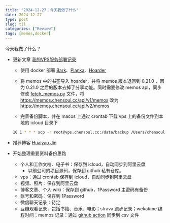 ```yaml
---
title: "2024-12-27｜今天我做了什么"
date: 2024-12-27
type: post
slug: til
categories: ["Review"]
tags: [memos,docker]
---
```


今天我做了什么？

- 更新文章 [我的VPS服务部署记录](/posts/2023/01/25/notes-about-deploy-services-in-vps/)
  - 使用 docker 部署 [Bark](https://github.com/Finb/Bark)、[Planka](https://github.com/plankanban/planka)、[Hoarder](https://github.com/hoarder-app/hoarder)
  - 将 memos 中的书签导入 hoarder，并将 memos 版本退回到 0.21.0 ，因为 0.21.0 之后的版本去掉了分享功能。同时需要修改 memos api，同步修改 [fetch_memos.py](https://github.com/chensoul/chensoul/blob/main/fetch_memos.py) 文件，将 https://memos.chensoul.cc/api/v1/memos 改为 https://memos.chensoul.cc/api/v2/memos
  
  - 完善备份脚本，并在 macos 上通过 crontab 下载 vps 上的备份文件到本地的 icloud 目录下
  
  ```bash
  10 1 * * * scp -r root@vps.chensoul.cc:/data/backup /Users/chensoul/Library/Mobile\ Documents/com\~apple\~CloudDocs/vps/
  ```
  
- 推荐博客 [Huaiyao Jin](https://www.jinhuaiyao.com/)

- 开始整理重要资料备份思路
  - 个人和工作文档、电子书：保存到 icloud，自动同步到阿里云盘
    - 以前公司的项目源码，保存到 github 私有仓库。
  - vps：通过 crontab 保存到 icloud，自动同步到阿里云盘
  - 视频、照片：保存到阿里云盘
  - 博客文章、个人 wiki：保存到 github，1Password 主密码有备份
  - 账号和密码：保存到 1Password
  - 微信聊天记录：待定
  - 豆瓣观看记录，包括书籍、音乐、电影；strava 跑步记录；wekatime 编程时间；memos 记录：通过 [github action](https://github.com/chensoul/chensoul) 同步到 csv 文件

